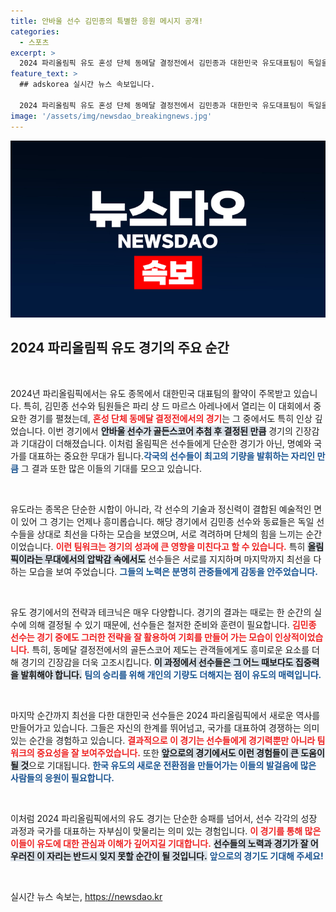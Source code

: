 ```yaml
---
title: 안바울 선수 김민종의 특별한 응원 메시지 공개!
categories:
  - 스포츠
excerpt: >
  2024 파리올림픽 유도 혼성 단체 동메달 결정전에서 김민종과 대한민국 유도대표팀이 독일을 상대로 한 치열한 승부, 그 뒤에 숨겨진 감동적인 순간을 확인해보세요!
feature_text: >
  ## adskorea 실시간 뉴스 속보입니다.

  2024 파리올림픽 유도 혼성 단체 동메달 결정전에서 김민종과 대한민국 유도대표팀이 독일을 상대로 한 치열한 승부, 그 뒤에 숨겨진 감동적인 순간을 확인해보세요!
image: '/assets/img/newsdao_breakingnews.jpg'
---
```


<p><img src="/assets/img/newsdao_breakingnews.jpg" alt="adskorea 속보" /></p>

<h2 data-ke-size="size26">2024 파리올림픽 유도 경기의 주요 순간</h2>

<p data-ke-size="size16">&nbsp;</p>

<p>2024년 파리올림픽에서는 유도 종목에서 대한민국 대표팀의 활약이 주목받고 있습니다. 특히, 김민종 선수와 팀원들은 파리 샹 드 마르스 아레나에서 열리는 이 대회에서 중요한 경기를 펼쳤는데, <b><span style="color: #ee2323;">혼성 단체 동메달 결정전에서의 경기</span></b>는 그 중에서도 특히 인상 깊었습니다. 이번 경기에서 <b><span style="background-color: #21538527;">안바울 선수가 골든스코어 추첨 후 결정된 만큼</span></b> 경기의 긴장감과 기대감이 더해졌습니다. 이처럼 올림픽은 선수들에게 단순한 경기가 아닌, 명예와 국가를 대표하는 중요한 무대가 됩니다.<b><span style="color: #1a5490;">각국의 선수들이 최고의 기량을 발휘하는 자리인 만큼</span></b> 그 결과 또한 많은 이들의 기대를 모으고 있습니다.</p>

<p data-ke-size="size16">&nbsp;</p>

<p>유도라는 종목은 단순한 시합이 아니라, 각 선수의 기술과 정신력이 결합된 예술적인 면이 있어 그 경기는 언제나 흥미롭습니다. 해당 경기에서 김민종 선수와 동료들은 독일 선수들을 상대로 최선을 다하는 모습을 보였으며, 서로 격려하며 단체의 힘을 느끼는 순간이었습니다. <b><span style="color: #ee2323;">이런 팀워크는 경기의 성과에 큰 영향을 미친다고 할 수 있습니다.</span></b> 특히 <b><span style="background-color: #21538527;">올림픽이라는 무대에서의 압박감 속에서도</span></b> 선수들은 서로를 지지하며 마지막까지 최선을 다하는 모습을 보여 주었습니다. <b><span style="color: #1a5490;">그들의 노력은 분명히 관중들에게 감동을 안주었습니다.</span></b></p>

<p data-ke-size="size16">&nbsp;</p>

<p>유도 경기에서의 전략과 테크닉은 매우 다양합니다. 경기의 결과는 때로는 한 순간의 실수에 의해 결정될 수 있기 때문에, 선수들은 철저한 준비와 훈련이 필요합니다. <b><span style="color: #ee2323;">김민종 선수는 경기 중에도 그러한 전략을 잘 활용하여 기회를 만들어 가는 모습이 인상적이었습니다.</span></b> 특히, 동메달 결정전에서의 골든스코어 제도는 관객들에게도 흥미로운 요소를 더해 경기의 긴장감을 더욱 고조시킵니다. <b><span style="background-color: #21538527;">이 과정에서 선수들은 그 어느 때보다도 집중력을 발휘해야 합니다.</span></b> <b><span style="color: #1a5490;">팀의 승리를 위해 개인의 기량도 더해지는 점이 유도의 매력입니다.</span></b></p>

<p data-ke-size="size16">&nbsp;</p>

<p>마지막 순간까지 최선을 다한 대한민국 선수들은 2024 파리올림픽에서 새로운 역사를 만들어가고 있습니다. 그들은 자신의 한계를 뛰어넘고, 국가를 대표하여 경쟁하는 의미 있는 순간을 경험하고 있습니다. <b><span style="color: #ee2323;">결과적으로 이 경기는 선수들에게 경기력뿐만 아니라 팀워크의 중요성을 잘 보여주었습니다.</span></b> 또한 <b><span style="background-color: #21538527;">앞으로의 경기에서도 이런 경험들이 큰 도움이 될 것</span></b>으로 기대됩니다. <b><span style="color: #1a5490;">한국 유도의 새로운 전환점을 만들어가는 이들의 발걸음에 많은 사람들의 응원이 필요합니다.</span></b></p>

<p data-ke-size="size16">&nbsp;</p>

<p>이처럼 2024 파리올림픽에서의 유도 경기는 단순한 승패를 넘어서, 선수 각각의 성장 과정과 국가를 대표하는 자부심이 맞물리는 의미 있는 경험입니다. <b><span style="color: #ee2323;">이 경기를 통해 많은 이들이 유도에 대한 관심과 이해가 깊어지길 기대합니다.</span></b> <b><span style="background-color: #21538527;">선수들의 노력과 경기가 잘 어우러진 이 자리는 반드시 잊지 못할 순간이 될 것입니다.</span></b> <b><span style="color: #1a5490;">앞으로의 경기도 기대해 주세요!</span></b></p>

<p data-ke-size="size16">&nbsp;</p>
실시간 뉴스 속보는, <a href="https://newsdao.kr" rel="dofollow">https://newsdao.kr</a>


